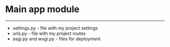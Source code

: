 # Main app module
___

- settings.py - file with my project settings
- urls.py - file with my project routes
- asgi.py and wsgi.py - files for deployment 
